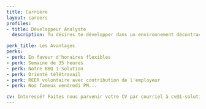 ```yaml
---
title: Carrière
layout: careers
profiles:
- title: Développeur Analyste
  description: Tu désires te développer dans un environnement décontracté, où l'évolution de ta carrière fait partie du succès de notre startup. Tu as un DEC ou plus avec 2 ans d'expérience, ou l'équivalent. Nous avons besoin de toi pour participer à différents projets (C#, Javascript, Java, Ruby). Tu es satisfait quand le travail est bien fait. La rigueur est importante pour toi. L'intégrité et l'honnêteté font partie de tes valeurs. Tu auras à travailler en équipe. Tu auras à démontrer une certaine autonomie. Si cela te convient, nous serons heureux de te parler!

perk_title: Les Avantages
perks:
- perk: En faveur d'horaires flexibles
- perk: Semaine de 35 heures
- perk: Notre BBQ 1-Solution
- perk: Orienté télétravail
- perk: REER volontaire avec contribution de l'employeur
- perk: Nos fameux vendredi PM...

cv: Interessé? Faites nous parvenir votre CV par courriel à cv@1-solution.ca
---
```


